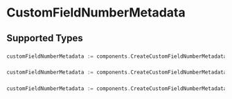 # CustomFieldNumberMetadata


## Supported Types

### 

```go
customFieldNumberMetadata := components.CreateCustomFieldNumberMetadataStr(string{/* values here */})
```

### 

```go
customFieldNumberMetadata := components.CreateCustomFieldNumberMetadataInteger(int64{/* values here */})
```

### 

```go
customFieldNumberMetadata := components.CreateCustomFieldNumberMetadataBoolean(bool{/* values here */})
```

